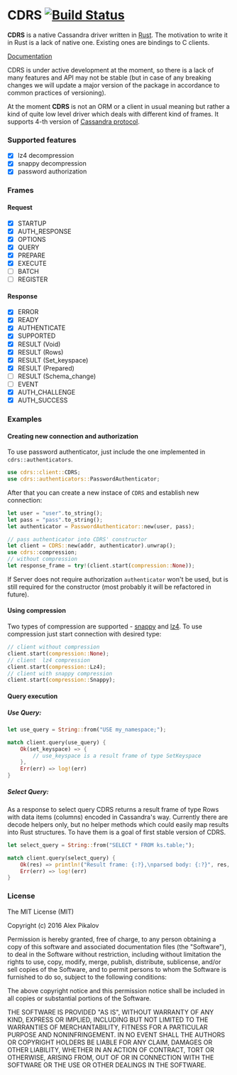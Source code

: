 # CDRS [![Build Status](https://travis-ci.org/AlexPikalov/cdrs.svg?branch=master)](https://travis-ci.org/AlexPikalov/cdrs)

**CDRS** is a native Cassandra driver written in [Rust](https://www.rust-lang.org).
The motivation to write it in Rust is a lack of native one.
Existing ones are bindings to C clients.

[Documentation](https://alexpikalov.github.io/cdrs/cdrs/index.html)

CDRS is under active development at the moment, so there is a lack of many
features and API may not be stable (but in case of any breaking changes
we will update a major version of the package in accordance to common practices
of versioning).

At the moment **CDRS** is not an ORM or a client in usual meaning
but rather a kind of quite low level driver which deals with different kind of frames.
It supports 4-th version of [Cassandra protocol](https://github.com/apache/cassandra/blob/trunk/doc/native_protocol_v4.spec).

### Supported features
- [x] lz4 decompression
- [x] snappy decompression
- [x] password authorization

### Frames

#### Request

- [x] STARTUP
- [x] AUTH_RESPONSE
- [x] OPTIONS
- [x] QUERY
- [x] PREPARE
- [x] EXECUTE
- [ ] BATCH
- [ ] REGISTER

#### Response

- [x] ERROR
- [x] READY
- [x] AUTHENTICATE
- [x] SUPPORTED
- [x] RESULT (Void)
- [x] RESULT (Rows)
- [x] RESULT (Set_keyspace)
- [x] RESULT (Prepared)
- [ ] RESULT (Schema_change)
- [ ] EVENT
- [x] AUTH_CHALLENGE
- [x] AUTH_SUCCESS

### Examples

#### Creating new connection and authorization

To use password authenticator, just include the one implemented in
`cdrs::authenticators`.

```rust
use cdrs::client::CDRS;
use cdrs::authenticators::PasswordAuthenticator;
```

After that you can create a new instace of `CDRS` and establish new connection:

```rust
let user = "user".to_string();
let pass = "pass".to_string();
let authenticator = PasswordAuthenticator::new(user, pass);

// pass authenticator into CDRS' constructor
let client = CDRS::new(addr, authenticator).unwrap();
use cdrs::compression;
// without compression
let response_frame = try!(client.start(compression::None));
```

If Server does not require authorization `authenticator` won't be used, but is still
required for the constructor (most probably it will be refactored in future).

#### Using compression

Two types of compression are supported - [snappy](https://code.google.com/p/snappy/)
and [lz4](https://code.google.com/p/lz4/). To use compression just start connection
with desired type:

```rust
// client without compression
client.start(compression::None);
// client  lz4 compression
client.start(compression::Lz4);
// client with snappy compression
client.start(compression::Snappy);
```

#### Query execution

##### Use Query:

```rust
let use_query = String::from("USE my_namespace;");

match client.query(use_query) {
    Ok(set_keyspace) => {
        // use_keyspace is a result frame of type SetKeyspace
    },
    Err(err) => log!(err)
}
```

##### Select Query:

As a response to select query CDRS returns a result frame of type Rows with
data items (columns) encoded in Cassandra's way. Currently there are decode
helpers only, but no helper methods which could easily map results into
Rust structures. To have them is a goal of first stable version of CDRS.

```rust
let select_query = String::from("SELECT * FROM ks.table;");

match client.query(select_query) {
    Ok(res) => println!("Result frame: {:?},\nparsed body: {:?}", res, res.get_body());,
    Err(err) => log!(err)
}

```

### License

The MIT License (MIT)

Copyright (c) 2016 Alex Pikalov

Permission is hereby granted, free of charge, to any person obtaining a copy of this software and associated documentation files (the "Software"), to deal in the Software without restriction, including without limitation the rights to use, copy, modify, merge, publish, distribute, sublicense, and/or sell copies of the Software, and to permit persons to whom the Software is furnished to do so, subject to the following conditions:

The above copyright notice and this permission notice shall be included in all copies or substantial portions of the Software.

THE SOFTWARE IS PROVIDED "AS IS", WITHOUT WARRANTY OF ANY KIND, EXPRESS OR IMPLIED, INCLUDING BUT NOT LIMITED TO THE WARRANTIES OF MERCHANTABILITY, FITNESS FOR A PARTICULAR PURPOSE AND NONINFRINGEMENT. IN NO EVENT SHALL THE AUTHORS OR COPYRIGHT HOLDERS BE LIABLE FOR ANY CLAIM, DAMAGES OR OTHER LIABILITY, WHETHER IN AN ACTION OF CONTRACT, TORT OR OTHERWISE, ARISING FROM, OUT OF OR IN CONNECTION WITH THE SOFTWARE OR THE USE OR OTHER DEALINGS IN THE SOFTWARE.
